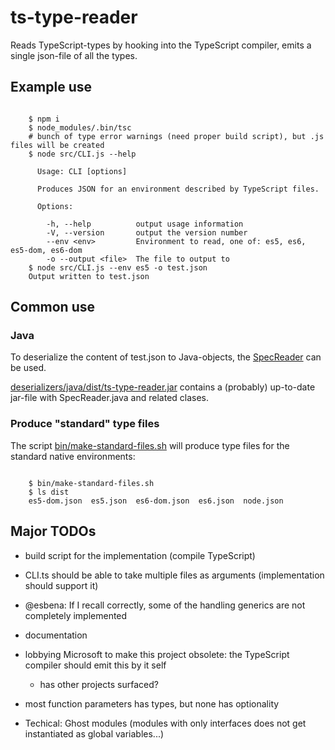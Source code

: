 # ts-type-reader
Reads TypeScript-types by hooking into the TypeScript compiler, emits a single json-file of all the types.

## Example use

```

    $ npm i
    $ node_modules/.bin/tsc
    # bunch of type error warnings (need proper build script), but .js files will be created
    $ node src/CLI.js --help   
    
      Usage: CLI [options]
    
      Produces JSON for an environment described by TypeScript files.
    
      Options:
    
        -h, --help          output usage information
        -V, --version       output the version number
        --env <env>         Environment to read, one of: es5, es6, es5-dom, es6-dom
        -o --output <file>  The file to output to
    $ node src/CLI.js --env es5 -o test.json 
    Output written to test.json                       
```

## Common use

### Java
To deserialize the content of test.json to Java-objects, the [SpecReader](deserializers/java/src/dk/au/cs/casa/typescript/SpecReader.java) can be used.

[deserializers/java/dist/ts-type-reader.jar](deserializers/java/dist/ts-type-reader.jar) contains a (probably) up-to-date jar-file with SpecReader.java and related clases.

### Produce "standard" type files

The script [bin/make-standard-files.sh](bin/make-standard-files.sh) will produce type files for the standard native environments: 
```
    
    $ bin/make-standard-files.sh
    $ ls dist
    es5-dom.json  es5.json  es6-dom.json  es6.json  node.json
```

## Major TODOs
- build script for the implementation (compile TypeScript)
- CLI.ts should be able to take multiple files as arguments (implementation should support it)
- @esbena: If I recall correctly, some of the handling generics are not completely implemented 
- documentation
- lobbying Microsoft to make this project obsolete: the TypeScript compiler should emit this by it self
  - has other projects surfaced?
- most function parameters has types, but none has optionality  
  
- Techical: Ghost modules (modules with only interfaces does not get instantiated as global variables...)

